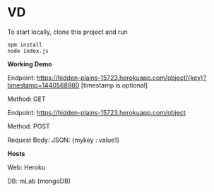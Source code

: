 # VD

To start locally, clone this project and run 

```
npm install
node index.js
```

**Working Demo**

Endpoint: https://hidden-plains-15723.herokuapp.com/object/{key}?timestamp=1440568980 [timestamp is optional]

Method: GET  
  

  
Endpoint: https://hidden-plains-15723.herokuapp.com/object

Method: POST

Request Body: JSON: {mykey : value1}  
  

**Hosts**

Web: Heroku 

DB: mLab (mongoDB)

